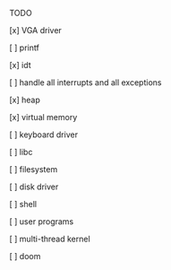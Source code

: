 TODO 


[x] VGA driver

[ ] printf

[x] idt

[ ] handle all interrupts and all exceptions

[x] heap

[x] virtual memory

[ ] keyboard driver

[ ] libc

[ ] filesystem

[ ] disk driver

[ ] shell

[ ] user programs

[ ] multi-thread kernel

[ ] doom
